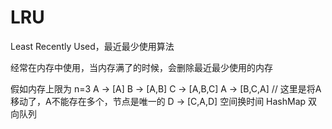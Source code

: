 # LRU 
Least Recently Used，最近最少使用算法

经常在内存中使用，当内存满了的时候，会删除最近最少使用的内存

假如内存上限为 n=3
A -> [A]
B -> [A,B]
C -> [A,B,C]
A -> [B,C,A]   // 这里是将A移动了，A不能存在多个，节点是唯一的
D -> [C,A,D]
空间换时间
HashMap
双向队列
